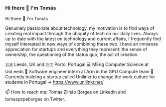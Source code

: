 ### Hi there 👋 I'm Tomás

<!--
**tomaspzpeborges/tomaspzpeborges** is a ✨ _special_ ✨ repository because its `README.md` (this file) appears on your GitHub profile.

Here are some ideas to get you started:

- 🔭 I’m currently working on ...
- 🌱 I’m currently learning ...
- 👯 I’m looking to collaborate on ...
- 🤔 I’m looking for help with ...
- 💬 Ask me about ...
- 📫 How to reach me: ...
- 😄 Pronouns: ...
- ⚡ Fun fact: ...
-->


Hi there 👋 I'm Tomás

Genuinely passionate about technology, my motivation is to find ways of creating real impact through the ubiquity of tech on our daily lives. Always up to date with the latest on technology and current affairs, I frequently find myself interested in new ways of combining these two. I have an immense appreciation for startups and everything they represent: the sense of ownership, the questioning of the status quo, the act of creation.

🇬🇧 Leeds, UK and 🇵🇹 Porto, Portugal
💻 MEng Computer Science at UoLeeds
🏢 Software engineer intern at Arm in the GPU Compute team
🌱 Currently building a stsrtup called Unilinkr to change the work culture for students in Portugal -> https://www.unilinkr.net/

📫 How to reach me: Tomás Zilhão Borges on Linkedin and tomaspzpeborges on Twitter.
